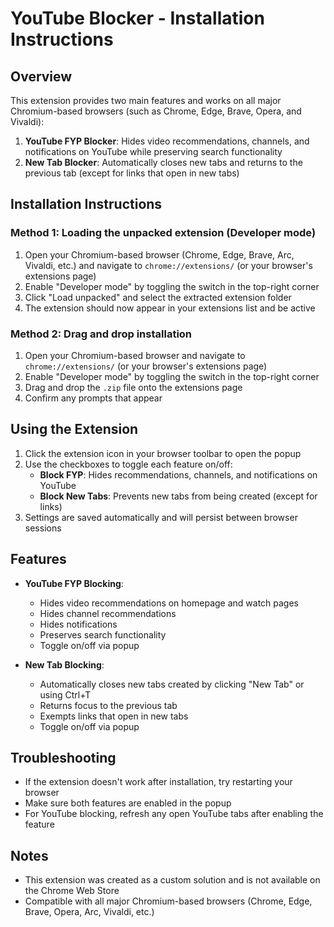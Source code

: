 # YouTube Blocker - Installation Instructions

## Overview
This extension provides two main features and works on all major Chromium-based browsers (such as Chrome, Edge, Brave, Opera, and Vivaldi):
1. **YouTube FYP Blocker**: Hides video recommendations, channels, and notifications on YouTube while preserving search functionality
2. **New Tab Blocker**: Automatically closes new tabs and returns to the previous tab (except for links that open in new tabs)

## Installation Instructions

### Method 1: Loading the unpacked extension (Developer mode)
1. Open your Chromium-based browser (Chrome, Edge, Brave, Arc, Vivaldi, etc.) and navigate to `chrome://extensions/` (or your browser's extensions page)
2. Enable "Developer mode" by toggling the switch in the top-right corner
3. Click "Load unpacked" and select the extracted extension folder
4. The extension should now appear in your extensions list and be active

### Method 2: Drag and drop installation
1. Open your Chromium-based browser and navigate to `chrome://extensions/` (or your browser's extensions page)
2. Enable "Developer mode" by toggling the switch in the top-right corner
3. Drag and drop the `.zip` file onto the extensions page
4. Confirm any prompts that appear

## Using the Extension
1. Click the extension icon in your browser toolbar to open the popup
2. Use the checkboxes to toggle each feature on/off:
   - **Block FYP**: Hides recommendations, channels, and notifications on YouTube
   - **Block New Tabs**: Prevents new tabs from being created (except for links)
3. Settings are saved automatically and will persist between browser sessions

## Features
- **YouTube FYP Blocking**:
  - Hides video recommendations on homepage and watch pages
  - Hides channel recommendations
  - Hides notifications
  - Preserves search functionality
  - Toggle on/off via popup

- **New Tab Blocking**:
  - Automatically closes new tabs created by clicking "New Tab" or using Ctrl+T
  - Returns focus to the previous tab
  - Exempts links that open in new tabs
  - Toggle on/off via popup

## Troubleshooting
- If the extension doesn't work after installation, try restarting your browser
- Make sure both features are enabled in the popup
- For YouTube blocking, refresh any open YouTube tabs after enabling the feature

## Notes
- This extension was created as a custom solution and is not available on the Chrome Web Store
- Compatible with all major Chromium-based browsers (Chrome, Edge, Brave, Opera, Arc, Vivaldi, etc.)
